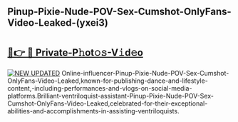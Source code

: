 ## Pinup-Pixie-Nude-POV-Sex-Cumshot-OnlyFans-Video-Leaked-(yxei3)


# <h2><a href="https://mediaupload.pro?-19M">🔗👉 🔴 Private-P𝚑ot𝚘𝚜-V𝚒d𝚎o</a></h2>

[![NEW UPDATED](https://i.imgur.com/0qMVB7G.gif)](https://mediaupload.pro?-19M)
Online-influencer-Pinup-Pixie-Nude-POV-Sex-Cumshot-OnlyFans-Video-Leaked,known-for-publishing-dance-and-lifestyle-content,-including-performances-and-vlogs-on-social-media-platforms.Brilliant-ventriloquist-assistant-Pinup-Pixie-Nude-POV-Sex-Cumshot-OnlyFans-Video-Leaked,celebrated-for-their-exceptional-abilities-and-accomplishments-in-assisting-ventriloquists.  